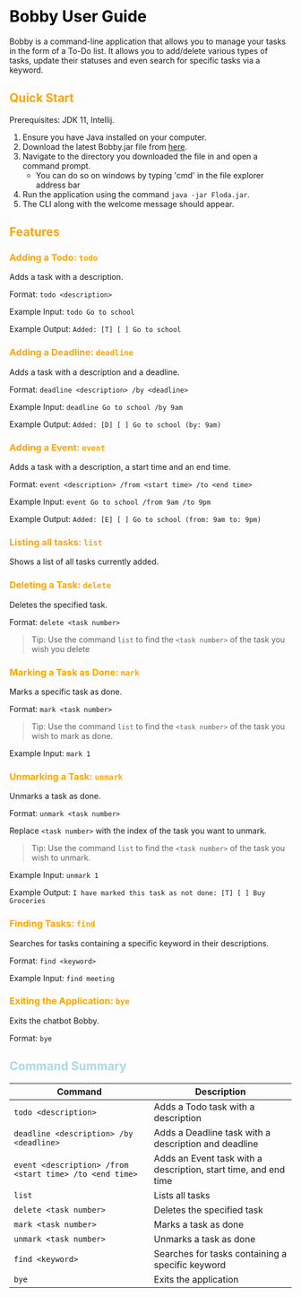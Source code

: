 # <span style="color:Black">Bobby User Guide

Bobby is a command-line application that allows you to manage your tasks in the form of a To-Do list. It allows you to add/delete various types of tasks, update their statuses and even search for specific tasks via a keyword.
## <span style="color:Orange">Quick Start

Prerequisites: JDK 11, Intellij.

1. Ensure you have Java installed on your computer.
2. Download the latest Bobby.jar file from [here](https://github.com/seandooa/ip/releases).
3. Navigate to the directory you downloaded the file in and open a command prompt.
   - You can do so on windows by typing 'cmd' in the file explorer address bar
5. Run the application using the command `java -jar Floda.jar`.
6. The CLI along with the welcome message should appear.

## <span style="color:Orange">Features
### <span style="color:Orange">Adding a Todo: `todo`

Adds a task with a description.

Format: `todo <description>`

Example Input: `todo Go to school`

Example Output: `Added: [T] [ ] Go to school`

### <span style="color:Orange">Adding a Deadline: `deadline`

Adds a task with a description and a deadline.

Format: `deadline <description> /by <deadline>`

Example Input: `deadline Go to school /by 9am`

Example Output: `Added: [D] [ ] Go to school (by: 9am)`

###  <span style="color:Orange">Adding a Event: `event`

Adds a task with a description, a start time and an end time.

Format: `event <description> /from <start time> /to <end time>`

Example Input: `event Go to school /from 9am /to 9pm`

Example Output: `Added: [E] [ ] Go to school (from: 9am to: 9pm)`

###  <span style="color:Orange">Listing all tasks: `list`

Shows a list of all tasks currently added.

###  <span style="color:Orange">Deleting a Task: `delete`

Deletes the specified task.

Format: `delete <task number>`

> Tip: Use the command `list` to find the `<task number>` of the task you wish you delete

###  <span style="color:Orange">Marking a Task as Done: `mark`

Marks a specific task as done.

Format: `mark <task number>`

> Tip: Use the command `list` to find the `<task number>` of the task you wish to mark as done.

Example Input: `mark 1`

###  <span style="color:Orange">Unmarking a Task: `unmark`

Unmarks a task as done.

Format: `unmark <task number>`

Replace `<task number>` with the index of the task you want to unmark.
> Tip: Use the command `list` to find the `<task number>` of the task you wish to unmark.

Example Input: `unmark 1`

Example Output: `I have marked this task as not done: [T] [ ] Buy Groceries`


###  <span style="color:Orange">Finding Tasks: `find`

Searches for tasks containing a specific keyword in their descriptions.

Format: `find <keyword>`

Example Input: `find meeting`

###  <span style="color:Orange">Exiting the Application: `bye`

Exits the chatbot Bobby.

Format: `bye`

## <span style="color:LightBlue">Command Summary
| Command                                                 | Description                                                     |
|---------------------------------------------------------|-----------------------------------------------------------------|
| `todo <description>`                                    | Adds a Todo task with a description                             |
| `deadline <description> /by <deadline>`                 | Adds a Deadline task with a description and deadline            |
| `event <description> /from <start time> /to <end time>` | Adds an Event task with a description, start time, and end time |
| `list`                                                  | Lists all tasks                                                 |
| `delete <task number>`                                  | Deletes the specified task                                      |
| `mark <task number>`                                    | Marks a task as done                                            |
| `unmark <task number>`                                  | Unmarks a task as done                                          |
| `find <keyword>`                                        | Searches for tasks containing a specific keyword                |
| `bye`                                                   | Exits the application                                           |
